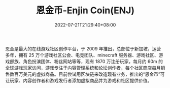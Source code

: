 ﻿---
weight: 
title: "恩金币-Enjin Coin(ENJ)"
description: "恩金是最大的在线游戏社区创作平台，于 2009 年推出，总部位于新加坡，运营多年，拥有 25 万个游戏社区公会、电竞团队、minecraft 服务器、游戏社区、游戏部族、角色扮演团体、粉丝网站等等"
date: 2022-07-21T21:29:40+08:00
lastmod: 2022-07-21T10:55:40+08:00
draft: false
authors: ["Cindy"]
featuredImage: "enjinbi-enjin-coinenj.jpg"
link: "https://enjin.io/"
tags: ["数字代币","恩金币-Enjin Coin(ENJ)"]
categories: ["navigation"]
navigation: ["数字代币"]
lightgallery: true
toc: true
pinned: false
recommend: false
recommend1: false
---
恩金是最大的在线游戏社区创作平台，于 2009 年推出，总部位于新加坡，运营多年，拥有 25 万个游戏社区公会、电竞团队、minecraft 服务器、游戏社区、游戏部族、角色扮演团体、粉丝网站等等，现有 1870 万注册玩家，每月约 60m 的全球游戏玩家访问，游戏专注于内容管理系统和论坛创作者，每个社区商店每月销售数百万美元的虚拟商品。目前尝试用区块链来改造现有业务，推出的“恩金币”可让玩家、内容创作者和游戏发行者添加虚拟商品并为游戏和社区提供价值。